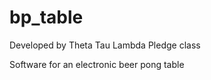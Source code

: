 bp_table
========

Developed by Theta Tau Lambda Pledge class


Software for an electronic beer pong table
